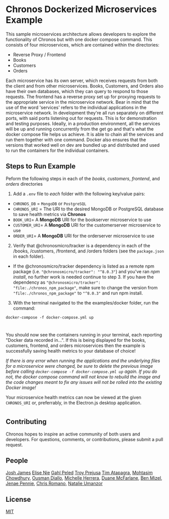 # Chronos Dockerized Microservices Example

This sample microservices architecture allows developers to explore the functionality of Chronos but with one docker compose command. This consists of four microservices, which are contained within the directories:
- Reverse Proxy / Frontend
- Books
- Customers
- Orders

Each microservice has its own server, which receives requests from both the client and from other microservices. Books, Customers, and Orders also have their own databases, which they can query to respond to those requests.
The frontend has a reverse proxy set up for proxying requests to the appropriate service in the microservice network. Bear in mind that the use of the word 'services' refers to the individual applications in the microservice network. In development they're all run separately on different ports, with said ports listening out for requests. This is for demonstration and testing purposes. Ideally, in a production environment, all the services will be up and running concurrently from the get go and that's what the docker compose file helps us achieve. It is able to chain all the services and run them together with one command. Docker also ensures that the versions that worked well on dev are bundled up and distributed and used to run the containers for the individual containers.

## Steps to Run Example
Peform the following steps in each of the _books_, _customers_, _frontend_, and _orders_ directories

1. Add a `.env` file to *each* folder with the following key/value pairs:

- `CHRONOS_DB` = `MongoDB` or `PostgreSQL` 
- `CHRONOS_URI` = The URI to the desired MongoDB or PostgreSQL database to save health metrics via **Chronos**
- `BOOK_URI`= A **MongoDB** URI for the bookserver microservice to use
- `CUSTOMER_URI`= A **MongoDB** URI for the customerserver microservice to use
- `ORDER_URI`=  A **MongoDB** URI for the orderserver microservice to use

2.  Verify that @chronosmicro/tracker is a dependency in each of the /books, /customers, /frontend, and /orders folders (see the `package.json` in each folder).

- If the @chronosmicro/tracker dependency is listed as a remote npm package (i.e. `"@chronosmicro/tracker": "^8.0.3"`) and you've ran *npm install*, no further work is needed continue to step 3. If you have the dependency as `"@chronosmicro/tracker": "file:./chronos_npm_package"`, make sure to change the version from `"file:./chronos_npm_package"` to `"^8.0.3"` and run npm install.

3. With the terminal navigated to the the examples/docker folder, run the command:
```
docker-compose -f docker-compose.yml up
```

#

You should now see the containers running in your terminal, each reporting "Docker data recorded in...". If this is being displayed for the books, customers, frontend, and orders microservices then the example is successfully saving health metrics to your database of choice!

*If there is any error when running the applications and the underlying files for a microservice were changed, be sure to delete the previous image before calling `docker-compose -f docker-compose.yml up` again. If you do not, the docker compose command will not know to rebuild the image and the code changes meant to fix any issues will not be rolled into the existing Docker image!*

Your microservice health metrics can now be viewed at the given `CHRONOS_URI` or, preferrably, in the Electron.js desktop application.

#

## Contributing
Chronos hopes to inspire an active community of both users and developers. For questions, comments, or contributions, please submit a pull request.

## People
[Josh James](https://github.com/joshjames289)
[Elise Nie](https://github.com/elisanie)
[Gahl Peled](https://github.com/GP3-RS)
[Troy Prejusa](https://github.com/tprejusa)
[Tim Atapagra](https://github.com/timpagra),
[Mohtasim Chowdhury](https://github.com/mohtasim317),
[Ousman Diallo](https://github.com/Dialloousman),
[Michelle Herrera](https://github.com/mesherrera),
[Duane McFarlane](https://github.com/Duane11003),
[Ben Mizel](https://github.com/ben-mizel),
[Jenae Pennie](https://github.com/jenaepen),
[Chris Romano](https://github.com/robicano22),
[Natalie Umanzor](https://github.com/nmczormick)

## License
[MIT](LICENSE)